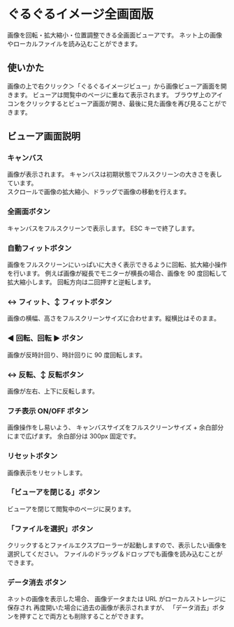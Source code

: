 # ぐるぐるイメージ全画面版

画像を回転・拡大縮小・位置調整できる全画面ビューアです。
ネット上の画像やローカルファイルを読み込むことができます。

## 使いかた

画像の上で右クリック＞「ぐるぐるイメージビュー」から画像ビューア画面を開きます。
ビューアは閲覧中のページに重ねて表示されます。
ブラウザ上のアイコンをクリックするとビューア画面が開き、最後に見た画像を再び見ることができます。

## ビューア画面説明

### キャンバス

画像が表示されます。
キャンバスは初期状態でフルスクリーンの大きさを表しています。  
スクロールで画像の拡大縮小、ドラッグで画像の移動を行えます。

### 全画面ボタン

キャンバスをフルスクリーンで表示します。
ESC キーで終了します。

### 自動フィットボタン

画像をフルスクリーンにいっぱいに大きく表示できるように回転、拡大縮小操作を行います。
例えば画像が縦長でモニターが横長の場合、画像を 90 度回転して拡大縮小します。
回転方向は二回押すと逆転します。

### ↔ フィット、↕ フィットボタン

画像の横幅、高さをフルスクリーンサイズに合わせます。縦横比はそのまま。

### ◀ 回転、回転 ▶ ボタン

画像が反時計回り、時計回りに 90 度回転します。

### ↔ 反転、↕ 反転ボタン

画像が左右、上下に反転します。

### フチ表示 ON/OFF ボタン

画像操作をし易いよう、
キャンバスサイズをフルスクリーンサイズ + 余白部分にまで広げます。
余白部分は 300px 固定です。

### リセットボタン

画像表示をリセットします。

### 「ビューアを閉じる」ボタン

ビューアを閉じて閲覧中のページに戻ります。

### 「ファイルを選択」ボタン

クリックするとファイルエクスプローラーが起動しますので、表示したい画像を選択してください。
ファイルのドラッグ＆ドロップでも画像を読み込むことができます。

### データ消去 ボタン

ネットの画像を表示した場合、
画像データまたは URL がローカルストレージに保存され
再度開いた場合に過去の画像が表示されますが、
「データ消去」ボタンを押すことで両方とも削除することができます。
